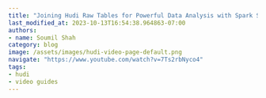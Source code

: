 ```yaml
---
title: "Joining Hudi Raw Tables for Powerful Data Analysis with Spark SQL"
last_modified_at: 2023-10-13T16:54:38.964863-07:00
authors:
- name: Soumil Shah
category: blog
image: /assets/images/hudi-video-page-default.png
navigate: "https://www.youtube.com/watch?v=7Ts2rbNyco4"
tags:
- hudi
- video guides
---
```

